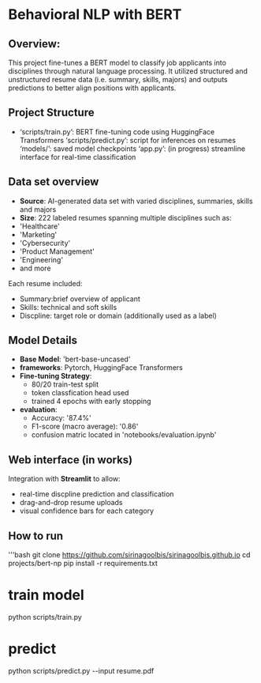 # Behavioral NLP with BERT

## Overview:
This project fine-tunes a BERT model to classify job applicants into disciplines through natural language processing. It utilized structured and unstructured resume data (i.e. summary, skills, majors) and outputs predictions to better align positions with applicants.

## Project Structure
- ‘scripts/train.py’: BERT fine-tuning code using HuggingFace Transformers
‘scripts/predict.py’: script for inferences on resumes
‘models/’: saved model checkpoints
‘app.py’: (in progress) streamline interface for real-time classification

## Data set overview
- **Source**: AI-generated data set with varied disciplines, summaries, skills and majors
- **Size**: 222 labeled resumes spanning multiple disciplines such as:
- 'Healthcare'
- 'Marketing'
- 'Cybersecurity'
- 'Product Management'
- 'Engineering'
- and more

Each resume included:
- Summary:brief overview of applicant
- Skills: technical and soft skills
- Discpline: target role or domain (additionally used as a label)

## Model Details
- **Base Model**: 'bert-base-uncased'
- **frameworks**: Pytorch, HuggingFace Transformers
- **Fine-tuning Strategy**:
    - 80/20 train-test split
    - token classfication head used
    - trained 4 epochs with early stopping
- **evaluation**:
    - Accuracy: '87.4%'
    - F1-score (macro average): '0.86'
    - confusion matric located in 'notebooks/evaluation.ipynb'
 
## Web interface (in works)

Integration with **Streamlit** to allow:
- real-time discpline prediction and classification
- drag-and-drop resume uploads
- visual confidence bars for each category

## How to run 
'''bash
git clone https://github.com/sirinagoolbis/sirinagoolbis.github.io
cd projects/bert-np
pip install -r requirements.txt

# train model
python scripts/train.py

# predict
python scripts/predict.py --input resume.pdf
